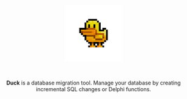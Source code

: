 <p align="center">
  <a href="https://github.com/CarlosHe/duck/blob/master/img/duck-logo.png">
    <img alt="Duck" height="150" src="https://github.com/CarlosHe/duck/blob/master/img/duck-logo.png">
  </a>  
</p><br>
<p align="center">
  <b>Duck</b> is a database migration tool. Manage your database by creating incremental SQL changes or Delphi functions.
</p><br>
